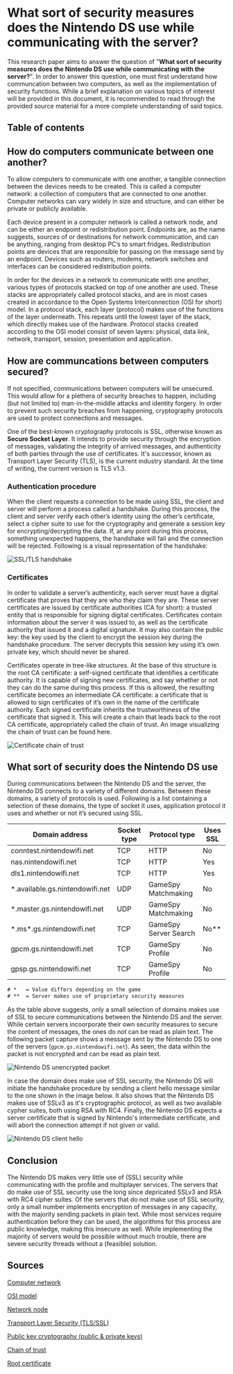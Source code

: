 # What sort of security measures does the Nintendo DS use while communicating with the server?
This research paper aims to answer the question of "**What sort of security measures does the Nintendo DS use while communicating with the server?**". In order to answer this question, one must first understand how communcation between two computers, as well as the implementation of security functions. While a brief explanation on various topics of interest will be provided in this document, it is recommended to read through the provided source material for a more complete understanding of said topics.

## Table of contents

## How do computers communicate between one another?
To allow computers to communicate with one another, a tangible connection between the devices needs to be created. This is called a computer network: a collection of computers that are connected to one another. Computer networks can vary widely in size and structure, and can either be private or publicly available.

Each device present in a computer network is called a network node, and can be either an endpoint or redistribution point. Endpoints are, as the name suggests, sources of or destinations for network communication, and can be anything, ranging from desktop PC’s to smart fridges. Redistribution points are devices that are responsible for passing on the message send by an endpoint. Devices such as routers, modems, network switches and interfaces can be considered redistribution points.

In order for the devices in a network to communicate with one another, various types of protocols stacked on top of one another are used. These stacks are appropriately called protocol stacks, and are in most cases created in accordance to the Open Systems Interconnection (OSI for short) model. In a protocol stack, each layer (protocol) makes use of the functions of the layer underneath. This repeats until the lowest layer of the stack, which directly makes use of the hardware. Protocol stacks created according to the OSI model consist of seven layers: physical, data link, network, transport, session, presentation and application. 

## How are communcations between computers secured?
If not specified, communications between computers will be unsecured. This would allow for a plethera of security breaches to happen, including (but not limited to) man-in-the-middle attacks and identity forgery. In order to prevent such security breaches from happening, cryptography protocols are used to protect connections and messages.

One of the best-known cryptography protocols is SSL, otherwise known as **Secure Socket Layer**. It intends to provide security through the encryption of messages, validating the integrity of arrived messages, and authenticity of both parties through the use of certificates. It's successor, known as Transport Layer Security (TLS), is the current industry standard. At the time of writing, the current version is TLS v1.3.

### Authentication procedure
When the client requests a connection to be made using SSL, the client and server will perform a process called a handshake. During this process, the client and server verify each other’s identity using the other’s certificate, select a cipher suite to use for the cryptography and generate a session key for encrypting/decrypting the data. If, at any point during this process, something unexpected happens, the handshake will fail and the connection will be rejected. Following is a visual representation of the handshake:

![SSL/TLS handshake](https://d1smxttentwwqu.cloudfront.net/wp-content/uploads/2015/07/SSLTLS_handshake.png)

### Certificates
In order to validate a server’s authenticity, each server must have a digital certificate that proves that they are who they claim they are. These server certificates are issued by certificate authorities (CA for short): a trusted entity that is responsible for signing digital certificates. Certificates contain information about the server it was issued to, as well as the certificate authority that issued it and a digital signature. It may also contain the public key: the key used by the client to encrypt the session key during the handshake procedure. The server decrypts this session key using it’s own private key, which should never be shared.

Certificates operate in tree-like structures. At the base of this structure is the root CA certificate: a self-signed certificate that identifies a certificate authority. It is capable of signing new certificates, and say whether or not they can do the same during this process. If this is allowed, the resulting certificate becomes an intermediate CA certificate: a certificate that is allowed to sign certificates of it’s own in the name of the certificate authority. Each signed certificate inherits the trustworthiness of the certificate that signed it. This will create a chain that leads back to the root CA certificate, appropriately called the chain of trust. An image visualizing the chain of trust can be found here.

![Certificate chain of trust](https://upload.wikimedia.org/wikipedia/commons/thumb/0/02/Chain_Of_Trust.svg/1920px-Chain_Of_Trust.svg.png)

## What sort of security does the Nintendo DS use
During communications between the Nintendo DS and the server, the Nintendo DS connects to a variety of different domains. Between these domains, a variety of protocols is used. Following is a list containing a selection of these domains, the type of socket it uses, application protocol it uses and whether or not it’s secured using SSL.

| Domain address                   | Socket type | Protocol type         | Uses SSL |
|----------------------------------|-------------|-----------------------|----------|
| conntest.nintendowifi.net        | TCP         | HTTP                  | No       |
| nas.nintendowifi.net             | TCP         | HTTP                  | Yes      |
| dls1.nintendowifi.net            | TCP         | HTTP                  | Yes      |
| \*.available.gs.nintendowifi.net | UDP         | GameSpy Matchmaking   | No       |
| \*.master.gs.nintendowifi.net    | UDP         | GameSpy Matchmaking   | No       |
| \*.ms\*.gs.nintendowifi.net      | TCP         | GameSpy Server Search | No\*\*   |
| gpcm.gs.nintendowifi.net         | TCP         | GameSpy Profile       | No       |
| gpsp.gs.nintendowifi.net         | TCP         | GameSpy Profile       | No       |

```diff
# *   = Value differs depending on the game
# **  = Server makes use of proprietary security measures
```

As the table above suggests, only a small selection of domains makes use of SSL to secure communications between the Nintendo DS and the server. While certain servers incoorporate their own security measures to secure the content of messages, the ones do not can be read as plain text. The following packet capture shows a message sent by the Nintendo DS to one of the servers (`gpcm.gs.nintendowifi.net`). As seen, the data within the packet is not encrypted and can be read as plain text.

![Nintendo DS unencrypted packet](https://i.imgur.com/XAcFzfJ.png)

In case the domain does make use of SSL security, the Nintendo DS will initiate the handshake procedure by sending a client hello message similar to the one shown in the image below. It also shows that the Nintendo DS makes use of SSLv3 as it's cryptographic protocol, as well as two available cypher suites, both using RSA with RC4. Finally, the Nintendo DS expects a server certificate that is signed by Nintendo's intermediate certificate, and will abort the connection attempt if not given or valid.

![Nintendo DS client hello](https://i.imgur.com/X8tzuoD.png)

## Conclusion
The Nintendo DS makes very little use of (SSL) security while communicating with the profile and multiplayer services. The servers that do make use of SSL security use the long since depricated SSLv3 and RSA with RC4 cipher suites. Of the servers that do not make use of SSL security, only a small number implements encryption of messages in any capacity, with the majority sending packets in plain text. While most services require authentication before they can be used, the algorithms for this process are public knowledge, making this insecure as well. While implementing the majority of servers would be possible without much trouble, there are severe security threads without a (feasible) solution.

## Sources
[Computer network](https://en.wikipedia.org/wiki/Computer_network)

[OSI model](https://en.wikipedia.org/wiki/OSI_model)

[Network node](https://en.wikipedia.org/wiki/Node_(networking))

[Transport Layer Security (TLS/SSL)](https://en.wikipedia.org/wiki/Transport_Layer_Security)

[Public key cryptography (public & private keys)](https://en.wikipedia.org/wiki/Public-key_cryptography)

[Chain of trust](https://en.wikipedia.org/wiki/Chain_of_trust)

[Root certificate](https://en.wikipedia.org/wiki/Root_certificate)
